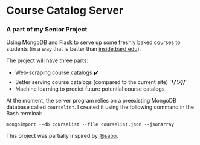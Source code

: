 # Course Catalog Server
### A part of my Senior Project
Using MongoDB and Flask to serve up some freshly baked courses to students (in a way that is better than [inside.bard.edu](http://inside.bard.edu)).

The project will have three parts:
* Web-scraping course catalogs ✔️
* Better serving course catalogs (compared to the current site) **¯\\_(ツ)_/¯**
* Machine learning to predict future potential course catalogs

At the moment, the server program relies on a preexisting MongoDB database called `courselist`. I created it using the following command in the Bash terminal:

`mongoimport --db courselist --file courselist.json --jsonArray`

This project was partially inspired by [@sabo](https://github.com/sabo).
